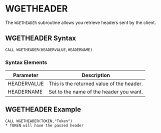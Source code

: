 # WGETHEADER  

<PageHeader />

The `WGETHEADER` subroutine allows you retrieve headers sent by the client.

## WGETHEADER Syntax

```
CALL WGETHEADER(HEADERVALUE,HEADERNAME)
```

### Syntax Elements

| Parameter   | Description                               |
| ----------- | ----------------------------------------- |
| HEADERVALUE | This is the returned value of the header. |
| HEADERNAME  | Set to the name of the header you want.   |

## WGETHEADER Example

```
CALL WGETHEADER(TOKEN,"Token")
* TOKEN will have the passed header
```

<PageFooter />
